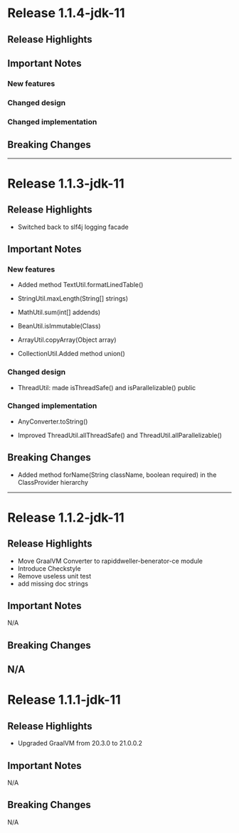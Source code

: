 # Release 1.1.4-jdk-11

## Release Highlights

## Important Notes

### New features

### Changed design

### Changed implementation

## Breaking Changes

---

# Release 1.1.3-jdk-11

## Release Highlights

- Switched back to slf4j logging facade

## Important Notes

### New features

- Added method TextUtil.formatLinedTable()

- StringUtil.maxLength(String[] strings)

- MathUtil.sum(int[] addends)

- BeanUtil.isImmutable(Class)

- ArrayUtil.copyArray(Object array)

- CollectionUtil.Added method union()

### Changed design

- ThreadUtil: made isThreadSafe() and isParallelizable() public

### Changed implementation

- AnyConverter.toString()

- Improved ThreadUtil.allThreadSafe() and ThreadUtil.allParallelizable()

## Breaking Changes

- Added method forName(String className, boolean required) in the ClassProvider hierarchy

---
# Release 1.1.2-jdk-11

## Release Highlights

* Move GraalVM Converter to rapiddweller-benerator-ce module
* Introduce Checkstyle
* Remove useless unit test
* add missing doc strings

## Important Notes

N/A

## Breaking Changes

N/A
---
# Release 1.1.1-jdk-11

## Release Highlights

* Upgraded GraalVM from 20.3.0 to 21.0.0.2

## Important Notes

N/A

## Breaking Changes

N/A
  